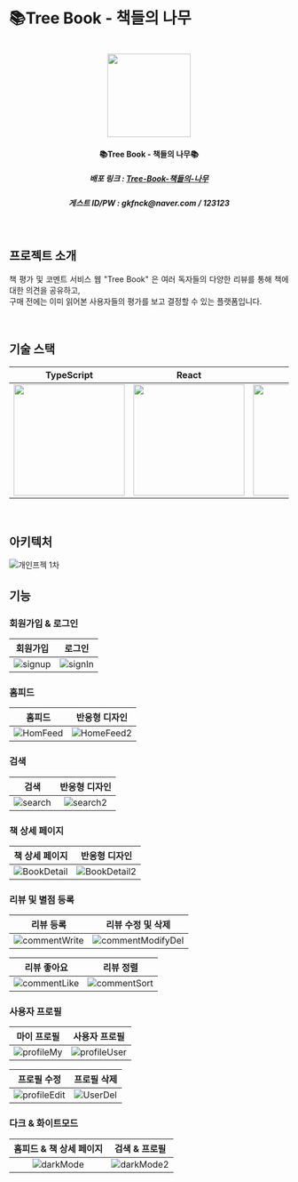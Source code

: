 # 📚Tree Book - 책들의 나무

<p align="center" fontWeight="bold">
  <br>
  <img src="https://github.com/DayTeaJun/Tree-Book/assets/108723143/ab196b91-e841-44d2-9833-85742d1c97bd" width="150">
  <br>
</p>
<h4 align="center">📚Tree Book - 책들의 나무📚</h4>
<h5 align="center">배포 링크 : <a href="https://tree-book.vercel.app">Tree-Book-책들의-나무</a></h5>
<h5 align="center">게스트 ID/PW : gkfnck@naver.com / 123123</h5>

<br>

## 프로젝트 소개

<p align="justify">
 책 평가 및 코멘트 서비스 웹 "Tree Book" 은 여러 독자들의 다양한 리뷰를 통해 책에 대한 의견을 공유하고,<br>
  구매 전에는 이미 읽어본 사용자들의 평가를 보고 결정할 수 있는 플랫폼입니다.
</p>

<br>

## 기술 스택

| TypeScript | React |  MUI   |  ReactQuery   | Firebase |
| :--------: | :--------: | :------: | :-----: |:-----: |
| <img src="https://github.com/DayTeaJun/Tree-Book/assets/108723143/700d2f5b-1d7a-46e5-b9a1-45be06aaaa21" width="200"> | <img src="https://github.com/DayTeaJun/Tree-Book/assets/108723143/d0e812c5-bc5a-4738-983a-63d3cda83e70" width="200"> | <img src="https://github.com/DayTeaJun/Tree-Book/assets/108723143/26fdfde4-44be-446e-ad95-6c96215e02b4" width="200"> | <img src="https://github.com/DayTeaJun/Tree-Book/assets/108723143/0f05751e-bf00-4ef5-98de-ba07a793f658" width="200"> | <img src="https://github.com/DayTeaJun/Tree-Book/assets/108723143/90a3980d-d02d-4ea8-b32f-f9434655377d" width="200"> |

<br>

## 아키텍처
![개인프젝 1차](https://github.com/DayTeaJun/Tree-Book/assets/108723143/e9ba7ff6-9c2e-4761-bfb8-aa2f085044f4)

## 기능

### 회원가입 & 로그인
|회원가입|로그인|
|:---:|:---:|
|![signup](https://github.com/DayTeaJun/Tree-Book/assets/108723143/5dea67b2-f12a-4778-9eb6-db518a142072)|![signIn](https://github.com/DayTeaJun/Tree-Book/assets/108723143/78f19a6b-c661-4c24-988d-5744a0b0b194)|

### 홈피드
|홈피드|반응형 디자인|
|:---:|:---:|
|![HomFeed](https://github.com/DayTeaJun/Tree-Book/assets/108723143/4187f2ad-0ec5-49be-b367-248c94993055)|![HomeFeed2](https://github.com/DayTeaJun/Tree-Book/assets/108723143/8ad61088-35cf-47fc-9090-436b27c5cb24)|

### 검색
|검색|반응형 디자인|
|:---:|:---:|
|![search](https://github.com/DayTeaJun/Tree-Book/assets/108723143/03aa9274-f504-40e8-9f98-8edc7bbcaeec)|![search2](https://github.com/DayTeaJun/Tree-Book/assets/108723143/08121d2f-4048-446a-8fe3-efa51a3e7ac4)|

### 책 상세 페이지
|책 상세 페이지|반응형 디자인|
|:---:|:---:|
|![BookDetail](https://github.com/DayTeaJun/Tree-Book/assets/108723143/14a84b26-e03c-4978-9428-7059fef7f753)|![BookDetail2](https://github.com/DayTeaJun/Tree-Book/assets/108723143/9da73bc8-4eab-404d-adc1-73a03ce0265c)|

### 리뷰 및 별점 등록
|리뷰 등록|리뷰 수정 및 삭제|
|:---:|:---:|
|![commentWrite](https://github.com/DayTeaJun/Tree-Book/assets/108723143/2481ddec-19e6-4129-b5f0-9a7d16a81100)|![commentModifyDel](https://github.com/DayTeaJun/Tree-Book/assets/108723143/f5688644-8724-4c79-b33d-5411a39f4372)|

|리뷰 좋아요|리뷰 정렬|
|:---:|:---:|
|![commentLike](https://github.com/DayTeaJun/Tree-Book/assets/108723143/26c00ecb-7ba2-4d79-9f52-9a3e494a6ab3)|![commentSort](https://github.com/DayTeaJun/Tree-Book/assets/108723143/e77dadb3-ba3a-4515-8af0-e0ea1e549390)|

### 사용자 프로필
|마이 프로필|사용자 프로필|
|:---:|:---:|
|![profileMy](https://github.com/DayTeaJun/Tree-Book/assets/108723143/07dce8c2-8abc-4ffa-8ab9-78c6672e9b1d)|![profileUser](https://github.com/DayTeaJun/Tree-Book/assets/108723143/32662652-34fe-4435-a2ad-e8375541dd3c)|

|프로필 수정|프로필 삭제|
|:---:|:---:|
|![profileEdit](https://github.com/DayTeaJun/Tree-Book/assets/108723143/608cb8d3-e079-4a25-831d-935b87e9bb6b)|![UserDel](https://github.com/DayTeaJun/Tree-Book/assets/108723143/19ab9a4f-5692-4b2b-b90a-15650f313d52)|

### 다크 & 화이트모드
|홈피드 & 책 상세 페이지|검색 & 프로필|
|:---:|:---:|
|![darkMode](https://github.com/DayTeaJun/Tree-Book/assets/108723143/dc4d3bd3-da96-437d-9bea-01e4d1432968)|![darkMode2](https://github.com/DayTeaJun/Tree-Book/assets/108723143/33153f4b-ac89-4b5e-b0fb-b51280b83a62)|
